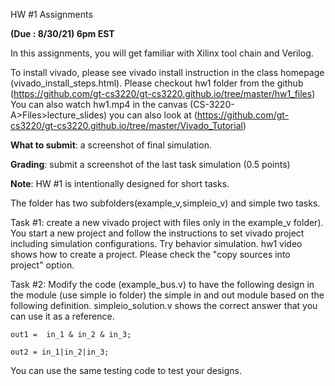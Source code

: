 HW #1 Assignments 

**(Due : 8/30/21) 6pm EST**



In this assignments, you will get familiar with Xilinx tool chain and Verilog. 

To install vivado, please see vivado install instruction in the class
homepage (vivado_install_steps.html). 
Please checkout hw1 folder from the github
(https://github.com/gt-cs3220/gt-cs3220.github.io/tree/master/hw1_files)
You can also watch hw1.mp4 in the canvas (CS-3220-A>Files>lecture_slides)
you can also look at (https://github.com/gt-cs3220/gt-cs3220.github.io/tree/master/Vivado_Tutorial) 

**What to submit**: a screenshot of final simulation. 

**Grading**: submit a screenshot of the last task simulation (0.5 points) 

**Note**: HW #1 is intentionally designed for short tasks.  
  
The folder has two subfolders(example_v,simpleio_v) and simple two tasks. 

Task #1: create a new vivado project with  files only in the example_v folder). You start a new project and follow the instructions to set vivado project including simulation configurations.  Try behavior simulation.  hw1 video shows how to create a project. Please check the "copy sources into project" option. 


Task #2: Modify the code (example_bus.v)  to have the following design in the module (use simple io folder) the simple in and out module based on the following definition.  simpleio_solution.v shows the correct answer that you can use it as a reference. 

```out1 =  in_1 & in_2 & in_3; ```

```out2 = in_1|in_2|in_3; ```

You can use the same testing code to test your designs. 

